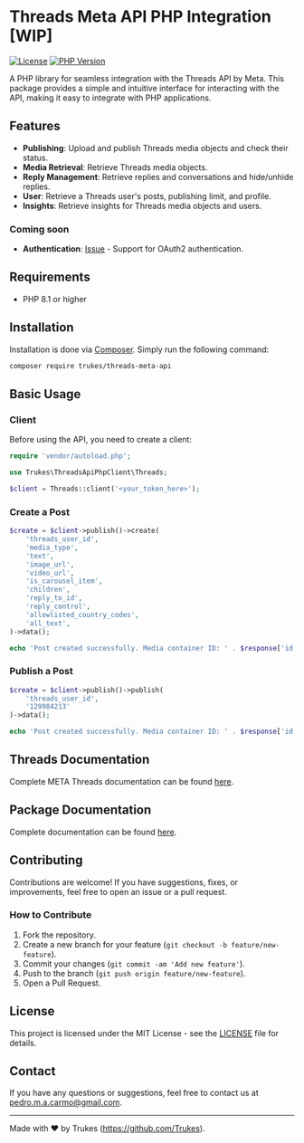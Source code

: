 # Threads Meta API PHP Integration [WIP]

[![License](https://img.shields.io/badge/license-MIT-blue.svg)](https://opensource.org/licenses/MIT)
[![PHP Version](https://img.shields.io/badge/php-%3E%3D%208.1-8892BF.svg)](https://php.net/)

A PHP library for seamless integration with the Threads API by Meta. This package provides a simple and intuitive interface for interacting with the API, making it easy to integrate with PHP applications.

## Features

- **Publishing**: Upload and publish Threads media objects and check their status.
- **Media Retrieval**: Retrieve Threads media objects.
- **Reply Management**: Retrieve replies and conversations and hide/unhide replies.
- **User**: Retrieve a Threads user's posts, publishing limit, and profile.
- **Insights**: Retrieve insights for Threads media objects and users.

### Coming soon
- **Authentication**: [Issue](https://github.com/Trukes/threads-api-php-client/issues/9) - Support for OAuth2 authentication.

## Requirements

- PHP 8.1 or higher

## Installation

Installation is done via [Composer](https://getcomposer.org/). Simply run the following command:

```bash
composer require trukes/threads-meta-api
```

## Basic Usage

### Client

Before using the API, you need to create a client:

```php
require 'vendor/autoload.php';

use Trukes\ThreadsApiPhpClient\Threads;

$client = Threads::client('<your_token_here>');

```

### Create a Post

```php
$create = $client->publish()->create(
    'threads_user_id',
    'media_type',
    'text',
    'image_url',
    'video_url',
    'is_carousel_item',
    'children',
    'reply_to_id',
    'reply_control',
    'allowlisted_country_codes',
    'all_text',
)->data();

echo 'Post created successfully. Media container ID: ' . $response['id'];
```


### Publish a Post

```php
$create = $client->publish()->publish(
    'threads_user_id',
    '129984213'
)->data();

echo 'Post created successfully. Media container ID: ' . $response['id'];
```

## Threads Documentation

Complete META Threads documentation can be found [here](https://developers.facebook.com/docs/threads/reference).


## Package Documentation

Complete documentation can be found [here](https://github.com/Trukes/threads-api-php-client/wiki).

## Contributing

Contributions are welcome! If you have suggestions, fixes, or improvements, feel free to open an issue or a pull request.

### How to Contribute

1. Fork the repository.
2. Create a new branch for your feature (`git checkout -b feature/new-feature`).
3. Commit your changes (`git commit -am 'Add new feature'`).
4. Push to the branch (`git push origin feature/new-feature`).
5. Open a Pull Request.

## License

This project is licensed under the MIT License - see the [LICENSE](LICENSE) file for details.

## Contact

If you have any questions or suggestions, feel free to contact us at [pedro.m.a.carmo@gmail.com](mailto:pedro.m.a.carmo@gmail.com).

---

Made with ❤️ by Trukes (https://github.com/Trukes).
